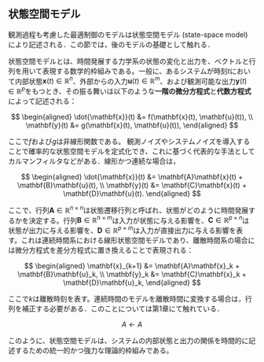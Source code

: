 ## 状態空間モデル
観測過程も考慮した最適制御のモデルは状態空間モデル (state-space model) により記述される．この節では，後のモデルの基礎として触れる．

状態空間モデルとは、時間発展する力学系の状態の変化と出力を、ベクトルと行列を用いて表現する数学的枠組みである。一般に、あるシステムが時刻$t$において内部状態$\mathbf{x}(t) \in \mathbb{R}^n$、外部からの入力$\mathbf{u}(t) \in \mathbb{R}^m$、および観測可能な出力$\mathbf{y}(t) \in \mathbb{R}^p$をもつとき、その振る舞いは以下のような**一階の微分方程式**と**代数方程式**によって記述される：

$$
\begin{aligned}
\dot{\mathbf{x}}(t) &= f(\mathbf{x}(t), \mathbf{u}(t)), \\
\mathbf{y}(t) &= g(\mathbf{x}(t), \mathbf{u}(t)),
\end{aligned}
$$

ここで$f$および$g$は非線形関数である。
観測ノイズやシステムノイズを導入することで確率的な状態空間モデルを定式化でき、これに基づく代表的な手法としてカルマンフィルタなどがある．線形かつ連続な場合は，

$$
\begin{aligned}
\dot{\mathbf{x}}(t) &= \mathbf{A}\mathbf{x}(t) + \mathbf{B}\mathbf{u}(t), \\
\mathbf{y}(t) &= \mathbf{C}\mathbf{x}(t) + \mathbf{D}\mathbf{u}(t).
\end{aligned}
$$

ここで、行列$\mathbf{A} \in \mathbb{R}^{n \times n}$は状態遷移行列と呼ばれ、状態がどのように時間発展するかを決定する。行列$\mathbf{B} \in \mathbb{R}^{n \times m}$は入力が状態に与える影響を、$\mathbf{C} \in \mathbb{R}^{p \times n}$は状態が出力に与える影響を、$\mathbf{D} \in \mathbb{R}^{p \times m}$は入力が直接出力に与える影響を表す。これは連続時間系における線形状態空間モデルであり、離散時間系の場合には微分方程式を差分方程式に置き換えることで表現される：

$$
\begin{aligned}
\mathbf{x}_{k+1} &= \mathbf{A}\mathbf{x}_k + \mathbf{B}\mathbf{u}_k, \\
\mathbf{y}_k &= \mathbf{C}\mathbf{x}_k + \mathbf{D}\mathbf{u}_k,
\end{aligned}
$$

ここで$k$は離散時刻を表す。連続時間のモデルを離散時間に変換する場合は，行列を補正する必要がある．このことについては第1章にて触れている．

$$
A \leftarrow A
$$

このように、状態空間モデルは、システムの内部状態と出力の関係を時間的に記述するための統一的かつ強力な理論的枠組みである。